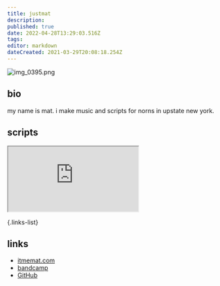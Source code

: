 ```yaml
---
title: justmat
description: 
published: true
date: 2022-04-28T13:29:03.516Z
tags: 
editor: markdown
dateCreated: 2021-03-29T20:08:18.254Z
---
```



![img_0395.png](/community/justmat/img_0395.png)
## bio
my name is mat. i make music and scripts for norns in upstate new york.

## scripts
<iframe src="https://p3r7.github.io/norns-gallery-render/?author=justmat"id="gallery-iframe"></iframe>

{.links-list}

## links

- [itmemat.com](https://itmemat.com)
- [bandcamp](https://mats.bandcamp.com/releases)
- [GitHub](https://github.com/justmat)